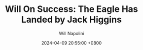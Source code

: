---
title: "Will On Success: The Eagle Has Landed by Jack Higgins"
author: Will Napolini
date: 2024-04-09 20:55:00 +0800
categories: [Mindset, Book-summaries]
tags:
  [
    the-eagle-has-landed,
    jack-higgins,
    world-war-ii,
    historical-fiction,
    espionage,
    nazi-occupation,
    england,
    operation-gunrunner,
    hitler,
    germany,
    wwii-fiction,
    historical-thriller,
    eagle-has-landed-summary,
    nazi-spies,
    allied-forces,
    wartime-intrigue,
    eagle-has-landed-review,
    operation-gunrunner-plot,
    hitler-in-england,
    jack-higgins-books,
    wwii-fiction-books,
    spy-thriller
  ]
image: https://pbs.twimg.com/media/GO1_9bTWwAAnojW?format=jpg&name=large
alt: "Will On Success: The Eagle Has Landed by Jack Higgins"
fallback:
  - 
  # Replace with the URL of your backup image
  -
  # Replace with the URL of your backup image
---